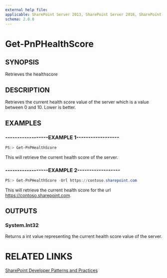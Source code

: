 ```yaml
---
external help file:
applicable: SharePoint Server 2013, SharePoint Server 2016, SharePoint Online
schema: 2.0.0
---
```

# Get-PnPHealthScore

## SYNOPSIS
Retrieves the healthscore

## DESCRIPTION
Retrieves the current health score value of the server which is a value between 0 and 10. Lower is better.

## EXAMPLES

### ------------------EXAMPLE 1------------------
```powershell
PS:> Get-PnPHealthScore
```

This will retrieve the current health score of the server.

### ------------------EXAMPLE 2------------------
```powershell
PS:> Get-PnPHealthScore -Url https://contoso.sharepoint.com
```

This will retrieve the current health score for the url https://contoso.sharepoint.com.

## OUTPUTS

### System.Int32

Returns a int value representing the current health score value of the server.

# RELATED LINKS

[SharePoint Developer Patterns and Practices](http://aka.ms/sppnp)